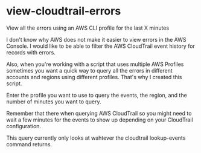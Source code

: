 # view-cloudtrail-errors
View all the errors using an AWS CLI profile for the last X minutes

I don't know why AWS does not make it easier to view errors in the AWS Console. I would like to be able to filter the AWS CloudTrail event history for records with errors.

Also, when you're working with a script that uses multiple AWS Profiles sometimes you want a quick way to query all the errors in different accounts and regions using different profiles. That's why I created this script.

Enter the profile you want to use to query the events, the region, and the number of minutes you want to query.

Remember that there when querying AWS CloudTrail so you might need to wait a few minutes for the events to show up depending on your CloudTrail configuration. 

This query currently only looks at wahtever the cloudtrail lookup-events command returns. 
